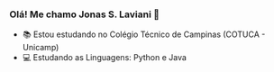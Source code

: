 ### Olá! Me chamo Jonas S. Laviani 👋

- 📚 Estou estudando no Colégio Técnico de Campinas (COTUCA - Unicamp)
- 💻 Estudando as Linguagens: Python e Java
